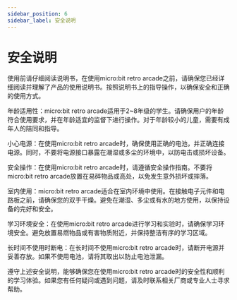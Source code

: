 ```yaml
---
sidebar_position: 6
sidebar_label: 安全说明
---
```


# 安全说明

使用前请仔细阅读说明书，在使用micro:bit retro arcade之前，请确保您已经详细阅读并理解了产品的使用说明书。按照说明书上的指导操作，以确保安全和正确的使用方式。

年龄适用性：micro:bit retro arcade适用于2~8年级的学生。请确保用户的年龄符合使用要求，并在年龄适宜的监督下进行操作。对于年龄较小的儿童，需要有成年人的陪同和指导。

小心电源：在使用micro:bit retro arcade时，确保使用正确的电池，并正确连接电源。同时，不要将电源接口暴露在潮湿或多尘的环境中，以防电击或损坏设备。

安全操作：在使用micro:bit retro arcade时，请遵循安全操作指南。不要将micro:bit retro arcade放置在易碎物品或高处，以免发生意外损坏或摔落。

室内使用：micro:bit retro arcade适合在室内环境中使用。在接触电子元件和电路板之前，请确保您的双手干燥。避免在潮湿、多尘或有水的地方使用，以保持设备的完好和安全。

学习环境安全：在使用micro:bit retro arcade进行学习和实验时，请确保学习环境安全。避免放置易燃物品或有害物质附近，并保持整洁有序的学习区域。

长时间不使用时断电：在长时间不使用micro:bit retro arcade时，请断开电源并妥善存放。如果不使用电池，请将其取出以防止电池泄漏。

遵守上述安全说明，能够确保您在使用micro:bit retro arcade时的安全性和顺利的学习体验。如果您有任何疑问或遇到问题，请及时联系相关厂商或专业人士寻求帮助。

